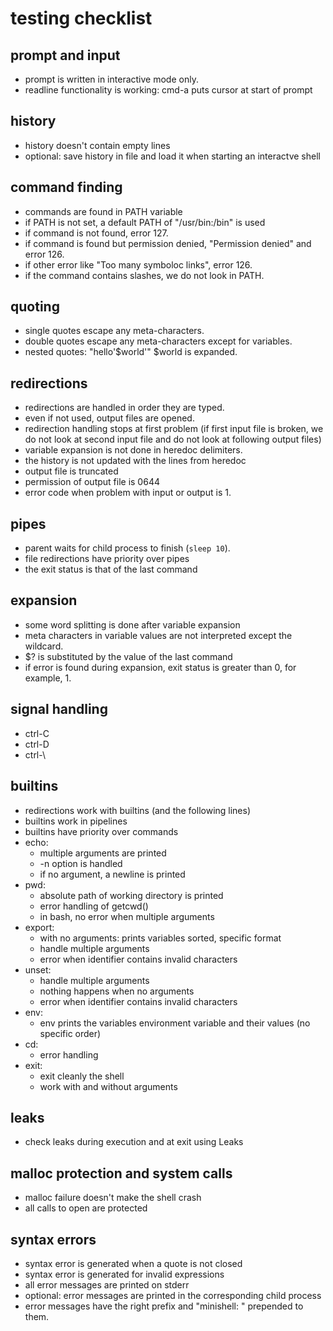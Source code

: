 # testing checklist

## prompt and input
- prompt is written in interactive mode only.
- readline functionality is working: cmd-a puts cursor at start of prompt

## history
- history doesn't contain empty lines
- optional: save history in file and load it when starting an interactve shell

## command finding
- commands are found in PATH variable
- if PATH is not set, a default PATH of "/usr/bin:/bin" is used
- if command is not found, error 127.
- if command is found but permission denied, "Permission denied" and error 126.
- if other error like "Too many symboloc links", error 126.
- if the command contains slashes, we do not look in PATH.

## quoting
- single quotes escape any meta-characters.
- double quotes escape any meta-characters except for variables.
- nested quotes: "hello'$world'" $world is expanded.

## redirections
- redirections are handled in order they are typed.
- even if not used, output files are opened.
- redirection handling stops at first problem (if first input file is broken, we do not look at second input file and do not look at following output files)
- variable expansion is not done in heredoc delimiters.
- the history is not updated with the lines from heredoc
- output file is truncated
- permission of output file is 0644
- error code when problem with input or output is 1.

## pipes
- parent waits for child process to finish (`sleep 10`).
- file redirections have priority over pipes
- the exit status is that of the last command

## expansion
- some word splitting is done after variable expansion
- meta characters in variable values are not interpreted except the wildcard.
- $? is substituted by the value of the last command
- if error is found during expansion, exit status is greater than 0, for example, 1.

## signal handling
- ctrl-C
- ctrl-D
- ctrl-\
  
## builtins
- redirections work with builtins (and the following lines)
- builtins work in pipelines
- builtins have priority over commands
- echo:
	- multiple arguments are printed
	- -n option is handled
	- if no argument, a newline is printed
- pwd:
	- absolute path of working directory is printed
	- error handling of getcwd()
	- in bash, no error when multiple arguments
- export:
	- with no arguments: prints variables sorted, specific format
	- handle multiple arguments
	- error when identifier contains invalid characters
- unset:
	- handle multiple arguments
	- nothing happens when no arguments
	- error when identifier contains invalid characters
- env:
	- env prints the variables environment variable and their values (no specific order)
- cd:
	- error handling
- exit:
	- exit cleanly the shell
	- work with and without arguments

## leaks
- check leaks during execution and at exit using Leaks

## malloc protection and system calls
- malloc failure doesn't make the shell crash
- all calls to open are protected

## syntax errors
- syntax error is generated when a quote is not closed
- syntax error is generated for invalid expressions
- all error messages are printed on stderr
- optional: error messages are printed in the corresponding child process
- error messages have the right prefix and "minishell: " prepended to them.
